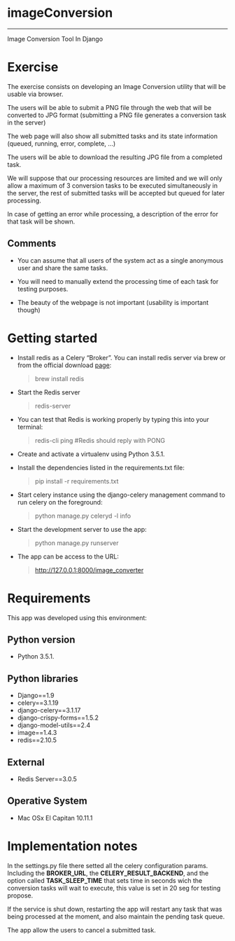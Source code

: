 imageConversion
===============
---------------

Image Conversion Tool In Django

Exercise
========
The exercise consists on developing an Image Conversion utility that will be usable via browser.

The users will be able to submit a PNG file through the web that will be converted to JPG format (submitting a PNG file generates a conversion task in the server)

The web page will also show all submitted tasks and its state information (queued, running, error, complete, ...)

The users will be able to download the resulting JPG file from a completed task.

We will suppose that our processing resources are limited and we will only allow a maximum of 3 conversion tasks to be executed simultaneously in the server, the rest of submitted tasks will be accepted but queued for later processing.

In case of getting an error while processing, a description of the error for that task will be shown.


Comments
--------
* You can assume that all users of the system act as a single anonymous user and share the same tasks.

* You will need to manually extend the processing time of each task for testing purposes.

* The beauty of the webpage is not important (usability is important though)


Getting started
===============


- Install redis as a Celery “Broker”. You can install redis server via brew or from the official download [page](http://redis.io/download):

    > brew install redis
    
- Start the Redis server
    >redis-server
    
- You can test that Redis is working properly by typing this into your terminal:
    >redis-cli ping  \#Redis should reply with PONG
    
- Create and activate a virtualenv using Python 3.5.1.

- Install the dependencies listed in the requirements.txt file:
    > pip install -r requirements.txt
    
- Start celery instance using the django-celery management command to run celery on the foreground:

    > python manage.py celeryd -l info

- Start the development server to use the app:

    > python manage.py runserver
    
- The app can be access to the URL:
    
    > http://127.0.0.1:8000/image_converter

Requirements
============

This app was developed using this environment: 

Python version
--------------
* Python 3.5.1.

Python libraries
----------------

* Django==1.9
* celery==3.1.19
* django-celery==3.1.17
* django-crispy-forms==1.5.2
* django-model-utils==2.4
* image==1.4.3
* redis==2.10.5

External
--------
* Redis Server==3.0.5

Operative System
--------
* Mac OSx El Capitan 10.11.1


Implementation notes
====================


In the settings.py file there setted all the celery configuration params. Including the **BROKER_URL**, the **CELERY_RESULT_BACKEND**, and the option called **TASK_SLEEP_TIME** that sets time in seconds wich the conversion tasks will wait to execute, this value is set in 20 seg for testing propose.

If the service is shut down, restarting the app will restart any task that was being processed at the moment, and also maintain the pending task queue.

The app allow the users to cancel a submitted task.


